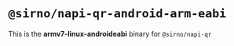 # `@sirno/napi-qr-android-arm-eabi`

This is the **armv7-linux-androideabi** binary for `@sirno/napi-qr`
